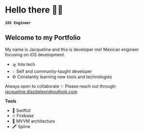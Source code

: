 # Hello there 👋🏼 #
**`iOS Engineer`**
## Welcome to my Portfolio ##


My name is Jacqueline and this is developer me! Mexican engineer focusing on iOS development.
- 🛸 Into tech
- 💡 Self and community-taught developer
- ⚙️ Constantly learning new tools and technologies

Always open to collaborate ✨
Please reach out through: jacqueline.diazdeleon@outlook.com

**Tools**
- 📲 SwiftUI
- 🔥 Firebase
- 🔨 MVVM architecture
- 🖍️ Spline